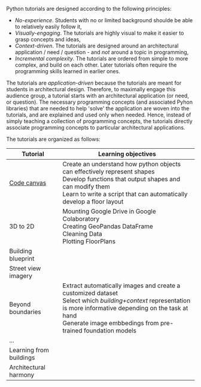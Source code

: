 Python tutorials are designed according to the following principles:

- *No-experience*. Students with no or limited background shoulde be able to relatively easily follow it,
- *Visually-engaging*. The tutorials are highly visual to make it easier to grasp concepts and ideas, 
- *Context-driven*. The tutorials are designed around an architectural application / need / question - and *not* around a topic in programming,
- *Incremental complexity*. The tutorials are ordered from simple to more complex, and build on each other. Later tutorials often require the programming skills learned in earlier ones.

The tutorials are *application-driven* because the tutorials are meant for students in architectural design. 
Therefore, to maximally engage this audience group, a tutorial starts with an architectural application (or need, or question). 
The necessary programming concepts (and associated Pyhon libraries) that are needed to help 'solve' the application are woven into the tutorials, and are explained and used only when needed. 
Hence, instead of simply teaching a collection of programming concepts, the tutorials directly associate programming concepts to particular architectural applications. 

The tutorials are organized as follows:


| Tutorial | Learning objectives |
| --- | --- |
| [Code canvas](./1_code_canvas.ipynb) | Create an understand how python objects can effectively represent shapes <br>Develop functions that output shapes and can modify them <br>Learn to write a script that can automatically develop a floor layout|
| 3D to 2D | Mounting Google Drive in Google Colaboratory <br>Creating GeoPandas DataFrame <br>Cleaning Data <br>Plotting FloorPlans|
| Building blueprint |  |
| Street view imagery |  |
| Beyond boundaries | Extract automatically images and create a customized dataset <br> Select which *building+context* representation is more informative depending on the task at hand <br>Generate image embbedings from pre-trained foundation models |
| ... |  |
| Learning from buildings |  |
| Architectural harmony |  |

